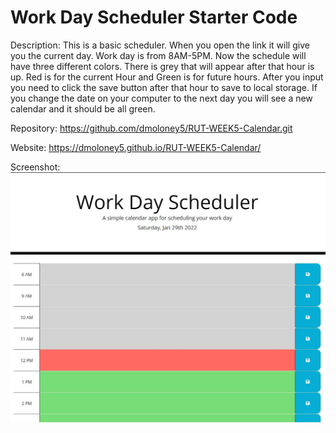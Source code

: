 # Work Day Scheduler Starter Code

Description:   This is a basic scheduler.  When you open the link it will give you the current day.  Work day is from 8AM-5PM.  Now the schedule will have three different colors.  There is grey that will appear after that hour is up.  Red is for the current Hour and Green is for future hours.  After you input you need to click the save button after that hour to save to local storage.  If you change the date on your computer to the next day you will see a new calendar and it should be all green.


Repository: https://github.com/dmoloney5/RUT-WEEK5-Calendar.git

Website: https://dmoloney5.github.io/RUT-WEEK5-Calendar/


Screenshot: ![screenshot](https://github.com/dmoloney5/RUT-WEEK5-Calendar/blob/main/assets/images/Simple%20Calendar.jpg)